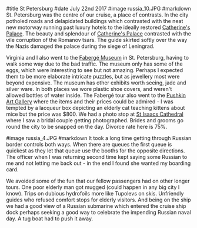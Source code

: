 #title St Petersburg
#date July 22nd 2017
#image russia_10.JPG
#markdown
St. Petersburg was the centre of our cruise, a place of contrasts. In the city
potholed roads and delapidated buildings which contrasted with the neat new motorway
running past luxury hotels to
the ideally restored [Catherine's Palace](http://www.saint-petersburg.com/pushkin/catherine-palace/).
The beauty and splendour of [Catherine's Palace](http://www.saint-petersburg.com/pushkin/catherine-palace/) contrasted with the vile corruption of
the Romanov tsars. The guide skirted softly over the way the Nazis damaged the palace during
the siege of Leningrad.

Virginia and I also went to the [Faberg&eacute; Museum](https://fabergemuseum.ru/)
in St. Petersburg, having to walk some way due to the bad traffic. The museum only
has some of the eggs, which were interesting to see but not amazing. Perhaps I
expected them to be more elaborate intricate puzzles, but as jewellery most were
beyond expensive. The museum has other exhibits worth
seeing, jade and silver ware. In both places we wore plastic shoe covers, and weren't
allowed bottles of water inside. The Faberg&eacute; tour also went to the
[Pushkin Art Gallery](http://www.pushkin-art.com/) where the items and their prices
could be admired - I was tempted by a lacqueur box depicting an elderly cat teaching
kittens about mice but the price was $800. We had a photo stop at
[St Isaacs Cathedral](http://www.saint-petersburg.com/cathedrals/st-isaacs-cathedral/)
where I saw a bridal couple getting photographed. Brides and grooms go round
the city to be snapped on the day. Divorce rate here is 75%.

#image russia_4.JPG
#markdown
It took a long time getting through Russian border controls both ways. When there
are queues the first queue is quickest as they let that queue use the booths for
the opposite directions. The officer when I was returning second time kept saying some
Russian to me and not letting me back out - in the end I found she wanted
my boarding card.

We avoided some of the fun that our fellow passengers had on other longer tours.
One poor elderly man got mugged (could happen in any big city I know). Trips on
dubious hydrofoils more like Tupolevs on skis. Unfriendly guides who refused
comfort stops for elderly visitors. And being on the ship we had a good view
of a Russian submarine which entered the cruise ship dock perhaps seeking
a good way to celebrate the impending Russian naval day. A tug boat had to
push it away.
